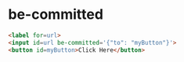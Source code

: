 # be-committed

```html
<label for=url>
<input id=url be-committed='{"to": "myButton"}'>
<button id=myButton>Click Here</button>
```